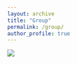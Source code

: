 ```yaml
---
layout: archive
title: "Group"
permalink: /group/
author_profile: true
---
```


![](http://jhparkastro.github.io/files/group.png)
